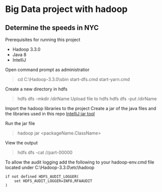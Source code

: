 # Big Data project with hadoop
## Determine the speeds in NYC

Prerequisites for running this project
 - Hadoop 3.3.0
 - Java 8
 - IntelliJ

Open command prompt as administratior
> cd C:\Hadoop-3.3.0\sbin
> start-dfs.cmd
> start-yarn.cmd

Create a new directory in hdfs
> hdfs dfs -mkdir /dirName
Upload file to hdfs 
> hdfs dfs -put <filepath on pc> /dirName

Import the hadoop libraries to the project
Create a jar of the java files and the libraries used in this repo
[IntelliJ jar tool]([targetURL](https://plugins.jetbrains.com/plugin/11438-handy-export-jar) "IntelliJ export jar tool")

Run the jar file 
> hadoop jar <jar location> <packageName.ClassName> <filepath in hdfs> <output folder>

View the output
> hdfs dfs -cat /<outputfolder>/part-00000

To allow the audit logging add the following to your hadoop-env.cmd file located under C:\Hadoop-3.3.0\etc\hadoop
``` 
if not defined HDFS_AUDIT_LOGGER(
    set HDFS_AUDIT_LOGGER=INFO,RFAAUDIT
)
```
